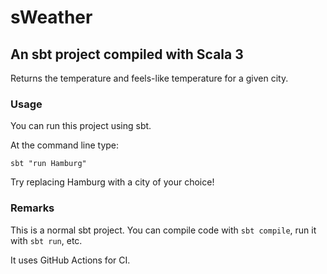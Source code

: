 # sWeather

## An sbt project compiled with Scala 3

Returns the temperature and feels-like temperature for a given city.

### Usage

You can run this project using sbt. 

At the command line type:

`sbt "run Hamburg"`

Try replacing Hamburg with a city of your choice!

### Remarks

This is a normal sbt project. You can compile code with `sbt compile`, run it with `sbt run`, etc.

It uses GitHub Actions for CI.